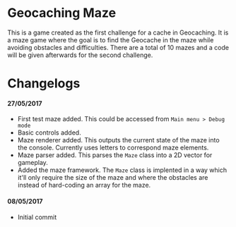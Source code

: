 Geocaching Maze
===============

This is a game created as the first challenge for a cache in Geocaching. It is a maze game where the goal is to find the Geocache in the maze while avoiding obstacles and difficulties. There are a total of 10 mazes and a code will be given afterwards for the second challenge.

Changelogs
==========
#### 27/05/2017
 * First test maze added. This could be accessed from ```Main menu > Debug mode```
 * Basic controls added.
 * Maze renderer added. This outputs the current state of the maze into the console. Currently uses letters to correspond maze elements.
 * Maze parser added. This parses the ```Maze``` class into a 2D vector for gameplay. 
 * Added the maze framework. The ```Maze``` class is implented in a way which it'll only require the size of the maze and where the obstacles are instead of hard-coding an array for the maze. 

 #### 08/05/2017
 * Initial commit
